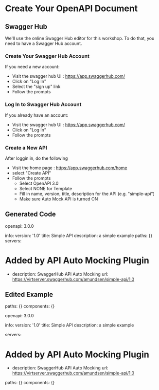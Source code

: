 # Create Your OpenAPI Document

## Swagger Hub
We'll use the online Swagger Hub editor for this workshop. To do that, you need to have a Swagger Hub account.

### Create Your Swagger Hub Account
If you need a new account:

- Visit the swagger hub UI : https://app.swaggerhub.com/
- Click on "Log In"
- Select the "sign up" link
- Follow the prompts

### Log In to Swagger Hub Account
If you already have an account:

- Visit the swagger hub UI : https://app.swaggerhub.com/
- Click on "Log In"
- Follow the prompts

### Create a New API
After loggin in, do the following

- Visit the home page : https://app.swaggerhub.com/home
- select "Create API"
- Follow the prompts
  - Select OpenAPI 3.0
  - Select NONE for Template
  - Fill in name, version, title, description for the API (e.g. "simple-api")
  - Make sure Auto Mock API is turned ON



## Generated Code

openapi: 3.0.0

info:
  version: '1.0'
  title: Simple API
  description: a simple example
paths: {}
servers:
  # Added by API Auto Mocking Plugin
  - description: SwaggerHub API Auto Mocking
    url: https://virtserver.swaggerhub.com/amundsen/simple-api/1.0

## Edited Example
paths: {}
components: {}

openapi: 3.0.0

info:
  version: '1.0'
  title: Simple API
  description: a simple example

servers:
  # Added by API Auto Mocking Plugin
  - description: SwaggerHub API Auto Mocking
    url: https://virtserver.swaggerhub.com/amundsen/simple-api/1.0

paths: {}
components: {}


